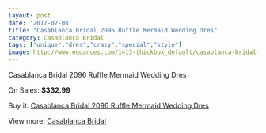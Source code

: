 ```yaml
---
layout: post
date: '2017-02-08'
title: "Casablanca Bridal 2096 Ruffle Mermaid Wedding Dres"
category: Casablanca Bridal
tags: ["unique","dres","crazy","special","style"]
image: http://www.eudances.com/1413-thickbox_default/casablanca-bridal-2096-ruffle-mermaid-wedding-dres.jpg
---
```

Casablanca Bridal 2096 Ruffle Mermaid Wedding Dres

On Sales: **$332.99**
<a href="https://www.eudances.com/en/casablanca-bridal/497-casablanca-bridal-2096-ruffle-mermaid-wedding-dres.html"><amp-img layout="responsive" width="600" height="600" src="//www.eudances.com/1413-thickbox_default/casablanca-bridal-2096-ruffle-mermaid-wedding-dres.jpg" alt="Casablanca Bridal 2096 Ruffle Mermaid Wedding Dres 0" /></a>
<a href="https://www.eudances.com/en/casablanca-bridal/497-casablanca-bridal-2096-ruffle-mermaid-wedding-dres.html"><amp-img layout="responsive" width="600" height="600" src="//www.eudances.com/1414-thickbox_default/casablanca-bridal-2096-ruffle-mermaid-wedding-dres.jpg" alt="Casablanca Bridal 2096 Ruffle Mermaid Wedding Dres 1" /></a>
<a href="https://www.eudances.com/en/casablanca-bridal/497-casablanca-bridal-2096-ruffle-mermaid-wedding-dres.html"><amp-img layout="responsive" width="600" height="600" src="//www.eudances.com/1415-thickbox_default/casablanca-bridal-2096-ruffle-mermaid-wedding-dres.jpg" alt="Casablanca Bridal 2096 Ruffle Mermaid Wedding Dres 2" /></a>

Buy it: [Casablanca Bridal 2096 Ruffle Mermaid Wedding Dres](https://www.eudances.com/en/casablanca-bridal/497-casablanca-bridal-2096-ruffle-mermaid-wedding-dres.html "Casablanca Bridal 2096 Ruffle Mermaid Wedding Dres")

View more: [Casablanca Bridal](https://www.eudances.com/en/4-casablanca-bridal "Casablanca Bridal")